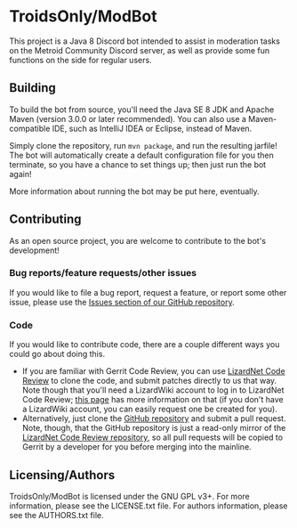 # TroidsOnly/ModBot

This project is a Java 8 Discord bot intended to assist in moderation tasks on the Metroid Community Discord server,
as well as provide some fun functions on the side for regular users.

## Building
To build the bot from source, you'll need the Java SE 8 JDK and Apache Maven (version 3.0.0 or later recommended).
You can also use a Maven-compatible IDE, such as IntelliJ IDEA or Eclipse, instead of Maven.

Simply clone the repository, run `mvn package`, and run the resulting jarfile!  The bot will automatically create a
default configuration file for you then terminate, so you have a chance to set things up; then just run the bot again!

More information about running the bot may be put here, eventually.

## Contributing
As an open source project, you are welcome to contribute to the bot's development!

### Bug reports/feature requests/other issues
If you would like to file a bug report, request a feature, or report some other issue, please use the [Issues section
of our GitHub repository][github-issues].

### Code
If you would like to contribute code, there are a couple different ways you could go about doing this.

* If you are familiar with Gerrit Code Review, you can use [LizardNet Code Review][lizardnet-code-review] to clone
  the code, and submit patches directly to us that way.  Note though that you'll need a LizardWiki account to log in to
  LizardNet Code Review; [this page][lizardnet-code-review-login] has more information on that (if you don't have a
  LizardWiki account, you can easily request one be created for you).
* Alternatively, just clone the [GitHub repository][github] and submit a pull request.  Note, though, that the GitHub
  repository is just a read-only mirror of the [LizardNet Code Review repository][lizardnet-repository], so all pull
  requests will be copied to Gerrit by a developer for you before merging into the mainline.

## Licensing/Authors
TroidsOnly/ModBot is licensed under the GNU GPL v3+.  For more information, please see the LICENSE.txt file.  For
authors information, please see the AUTHORS.txt file.

[github]: https://github.com/LizardNet/TroidsOnly-ModBot
[github-issues]: https://github.com/LizardNet/TroidsOnly-ModBot/issues
[lizardnet-code-review]: https://gerrit.fastlizard4.org
[lizardnet-repository]: https://git.fastlizard4.org/gitblit/summary/?r=TroidsOnly/ModBot.git
[lizardnet-code-review-login]: https://fastlizard4.org/wiki/LizardNet_Code_Review
